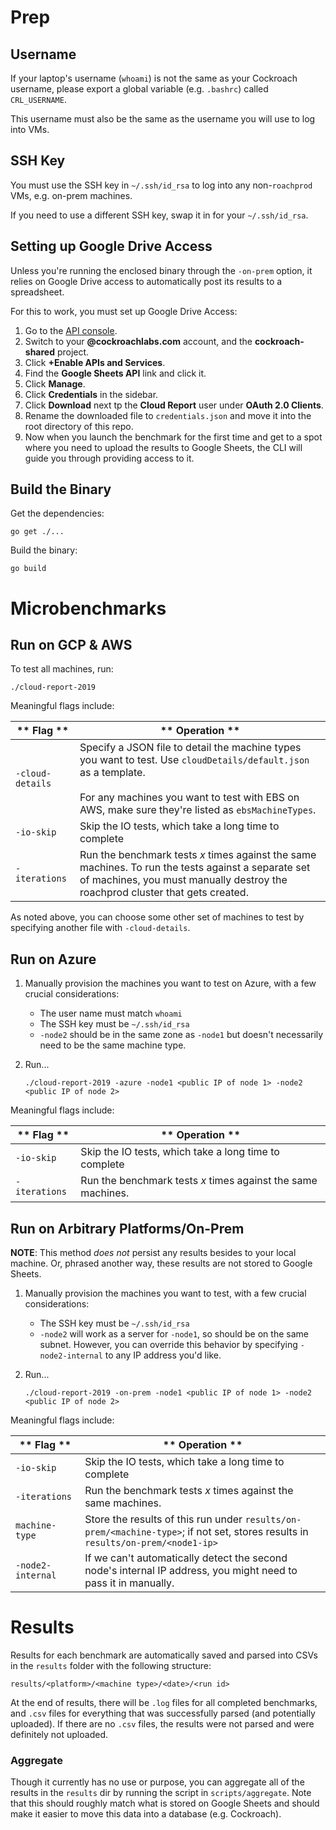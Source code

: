 # Prep

## Username

If your laptop's username (`whoami`) is not the same as your Cockroach username, please export a global variable (e.g. `.bashrc`) called `CRL_USERNAME`.

This username must also be the same as the username you will use to log into VMs.

## SSH Key

You must use the SSH key in `~/.ssh/id_rsa` to log into any non-`roachprod` VMs, e.g. on-prem machines.

If you need to use a different SSH key, swap it in for your `~/.ssh/id_rsa`.

## Setting up Google Drive Access

Unless you're running the enclosed binary through the `-on-prem` option, it relies on Google Drive access to automatically post its results to a spreadsheet.

For this to work, you must set up Google Drive Access:

1. Go to the [API console](https://console.developers.google.com/).
1. Switch to your **@cockroachlabs.com** account, and the **cockroach-shared** project.
1. Click **+Enable APIs and Services**.
1. Find the **Google Sheets API** link and click it.
1. Click **Manage**.
1. Click **Credentials** in the sidebar.
1. Click **Download** next tp the **Cloud Report** user under **OAuth 2.0 Clients**.
1. Rename the downloaded file to `credentials.json` and move it into the root directory of this repo.
1. Now when you launch the benchmark for the first time and get to a spot where you need to upload the results to Google Sheets, the CLI will guide you through providing access to it.

## Build the Binary

Get the dependencies:

```
go get ./...
```

Build the binary:

```
go build
```

# Microbenchmarks

## Run on GCP & AWS

To test all machines, run:
~~~
./cloud-report-2019
~~~

Meaningful flags include:

** Flag ** | ** Operation **
-----------|----------------
`-cloud-details` | Specify a JSON file to detail the machine types you want to test. Use `cloudDetails/default.json` as a template. <br/><br/>For any machines you want to test with EBS on AWS, make sure they're listed as `ebsMachineTypes`.
`-io-skip` | Skip the IO tests, which take a long time to complete
`-iterations` | Run the benchmark tests _x_ times against the same machines. To run the tests against a separate set of machines, you must manually destroy the roachprod cluster that gets created.

As noted above, you can choose some other set of machines to test by specifying another file with `-cloud-details`.

## Run on Azure

1. Manually provision the machines you want to test on Azure, with a few crucial considerations:

    - The user name must match `whoami`
    - The SSH key must be `~/.ssh/id_rsa`
    - `-node2` should be in the same zone as `-node1` but doesn't necessarily need to be the same machine type.
    
2. Run...

    ~~~
    ./cloud-report-2019 -azure -node1 <public IP of node 1> -node2 <public IP of node 2>
    ~~~

Meaningful flags include:

** Flag ** | ** Operation **
-----------|----------------
`-io-skip` | Skip the IO tests, which take a long time to complete
`-iterations` | Run the benchmark tests _x_ times against the same machines.

## Run on Arbitrary Platforms/On-Prem

**NOTE**: This method _does not_ persist any results besides to your local machine. Or, phrased another way, these results are not stored to Google Sheets.

1. Manually provision the machines you want to test, with a few crucial considerations:

    - The SSH key must be `~/.ssh/id_rsa`
    - `-node2` will work as a server for `-node1`, so should be on the same subnet. However, you can override this behavior by specifying `-node2-internal` to any IP address you'd like.

2. Run...
    ```
    ./cloud-report-2019 -on-prem -node1 <public IP of node 1> -node2 <public IP of node 2>
    ```

Meaningful flags include:

** Flag ** | ** Operation **
-----------|----------------
`-io-skip` | Skip the IO tests, which take a long time to complete
`-iterations` | Run the benchmark tests _x_ times against the same machines.
`machine-type` | Store the results of this run under `results/on-prem/<machine-type>`; if not set, stores results in `results/on-prem/<node1-ip>`
`-node2-internal` | If we can't automatically detect the second node's internal IP address, you might need to pass it in manually.

# Results

Results for each benchmark are automatically saved and parsed into CSVs in the `results` folder with the following structure:

`results/<platform>/<machine type>/<date>/<run id>`

At the end of results, there will be `.log` files for all completed benchmarks, and `.csv` files for everything that was successfully parsed (and potentially uploaded). If there are no `.csv` files, the results were not parsed and were definitely not uploaded.

### Aggregate

Though it currently has no use or purpose, you can aggregate all of the results in the `results` dir by running the script in `scripts/aggregate`. Note that this should roughly match what is stored on Google Sheets and should make it easier to move this data into a database (e.g. Cockroach).
